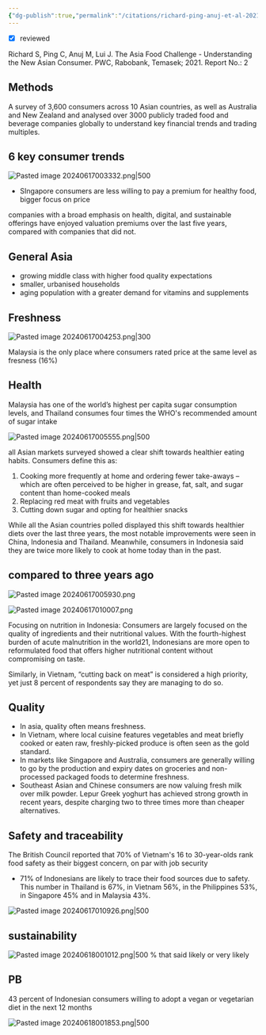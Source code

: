 ```yaml
---
{"dg-publish":true,"permalink":"/citations/richard-ping-anuj-et-al-2021/","tags":["citation","alternative_proteins","asia","consumer_attitudes","good_growth_social_listening","SE_asia"],"created":"2025-10-23T12:03:38.140+01:00","updated":"2025-10-23T12:03:38.140+01:00"}
---
```

 

- [x] reviewed

Richard S, Ping C, Anuj M, Lui J. The Asia Food Challenge - Understanding the New Asian Consumer. PWC, Rabobank, Temasek; 2021. Report No.: 2
## Methods
A survey of 3,600 consumers across 10 Asian countries, as well as Australia and New Zealand and analysed over 3000 publicly traded food and beverage companies globally to understand key financial trends and trading multiples.

## 6 key consumer trends
![Pasted image 20240617003332.png|500](/img/user/Pasted%20image%2020240617003332.png)

- SIngapore consumers are less willing to pay a premium for healthy food, bigger focus on price

companies with a broad emphasis on health, digital, and sustainable offerings have enjoyed valuation premiums over the last five years, compared with companies that did not.

## General Asia
- growing middle class with higher food quality expectations
- smaller, urbanised households
- aging population with a greater demand for vitamins and supplements

## Freshness
![Pasted image 20240617004253.png|300](/img/user/Pasted%20image%2020240617004253.png)

Malaysia is the only place where consumers rated price at the same level as fresness (16%)

## Health
Malaysia has one of the world’s highest per capita sugar consumption levels, and Thailand consumes four times the WHO's recommended amount of sugar intake

![Pasted image 20240617005555.png|500](/img/user/Pasted%20image%2020240617005555.png)

all Asian markets surveyed showed a clear shift towards healthier eating habits. Consumers define this as:
1. Cooking more frequently at home and ordering fewer take-aways – which are often perceived to be higher in grease, fat, salt, and sugar content than home-cooked meals
2. Replacing red meat with fruits and vegetables
3. Cutting down sugar and opting for healthier snacks

While all the Asian countries polled displayed this shift towards healthier diets over the last three years, the most notable improvements were seen in China, Indonesia and Thailand. Meanwhile, consumers in Indonesia said they are twice more likely to cook at home today than in the past.

## compared to three years ago

![Pasted image 20240617005930.png](/img/user/Pasted%20image%2020240617005930.png)

![Pasted image 20240617010007.png](/img/user/Pasted%20image%2020240617010007.png)

Focusing on nutrition in Indonesia: Consumers are largely focused on the quality of ingredients and their nutritional
values. With the fourth-highest burden of acute malnutrition in the world21, Indonesians are more open to reformulated food that offers higher nutritional content without compromising on taste.

Similarly, in Vietnam, “cutting back on meat” is considered a high priority, yet just 8 percent of respondents say they are managing to do so.
## Quality
- In asia, quality often means freshness. 
- In Vietnam, where local cuisine features vegetables and meat briefly cooked or eaten raw, freshly-picked produce is often seen as the gold standard.
- In markets like Singapore and Australia, consumers are generally willing to go by the production and expiry dates on groceries and non-processed packaged foods to determine freshness.
- Southeast Asian and Chinese consumers are now valuing fresh milk over milk powder. Lepur Greek yoghurt has achieved strong growth in recent years, despite charging two to three times more than cheaper alternatives.

## Safety and traceability
The British Council reported that 70% of Vietnam's 16 to 30-year-olds rank food safety as their biggest concern, on par with job security
- 71% of Indonesians are likely to trace their food sources due to safety. This number in Thailand is 67%, in Vietnam 56%, in the Philippines 53%, in Singapore 45% and in Malaysia 43%.


![Pasted image 20240617010926.png|500](/img/user/Pasted%20image%2020240617010926.png)
## sustainability
![Pasted image 20240618001012.png|500](/img/user/Pasted%20image%2020240618001012.png)
% that said likely or very likely

## PB
43 percent of Indonesian consumers willing to adopt a vegan or vegetarian diet in the next 12 months

![Pasted image 20240618001853.png|500](/img/user/Pasted%20image%2020240618001853.png)



